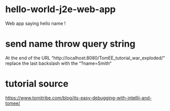 # hello-world-j2e-web-app
Web app saying hello name ! 

# send name throw query string

At the end of the URL “http://localhost:8080/TomEE_tutorial_war_exploded/” replace the last backslash with the “?name=Smith“

# tutorial source
https://www.tomitribe.com/blog/its-easy-debugging-with-intellij-and-tomee/
